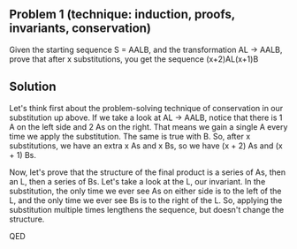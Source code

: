 ## Problem 1 (technique: induction, proofs, invariants, conservation)

Given the starting sequence S = AALB, and the transformation AL -> AALB, prove that after x substitutions, you get the sequence (x+2)AL(x+1)B

## Solution

Let's think first about the problem-solving technique of conservation in our substitution up above. If we take a look at AL -> AALB, notice that there is 1 A on the left side and 2 As on the right. That means we gain a single A every time we apply the substitution. The same is true with B. So, after x substitutions, we have an extra x As and x Bs, so we have (x + 2) As and (x + 1) Bs. 

Now, let's prove that the structure of the final product is a series of As, then an L, then a series of Bs. Let's take a look at the L, our invariant. In the substitution, the only time we ever see As on either side is to the left of the L, and the only time we ever see Bs is to the right of the L. So, applying the substitution multiple times lengthens the sequence, but doesn't change the structure. 

QED
